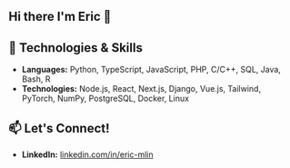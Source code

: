 ## Hi there I'm Eric 👋

## 🔧 Technologies & Skills
- **Languages:** Python, TypeScript, JavaScript, PHP, C/C++, SQL, Java, Bash, R
- **Technologies:** Node.js, React, Next.js, Django, Vue.js, Tailwind, PyTorch, NumPy, PostgreSQL, Docker, Linux

## 📫 Let's Connect!
- **LinkedIn:** [linkedin.com/in/eric-mlin](https://linkedin.com/in/eric-mlin)

<!--
**ericlin7/ericlin7** is a ✨ _special_ ✨ repository because its `README.md` (this file) appears on your GitHub profile.

Here are some ideas to get you started:

- 🔭 I’m currently working on ...
- 🌱 I’m currently learning ...
- 👯 I’m looking to collaborate on ...
- 🤔 I’m looking for help with ...
- 💬 Ask me about ...
- 📫 How to reach me: ...
- 😄 Pronouns: ...
- ⚡ Fun fact: ...
-->
